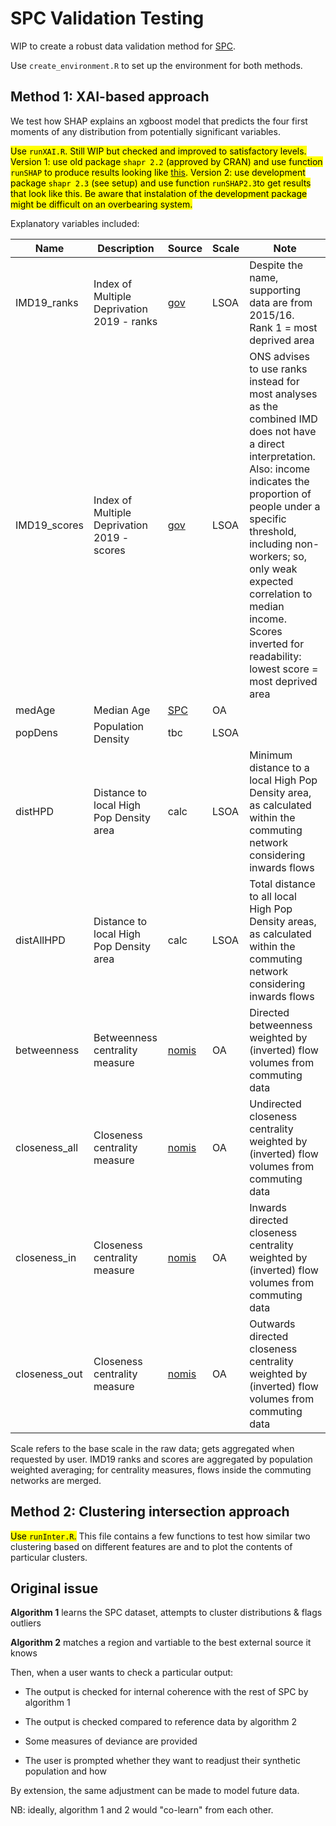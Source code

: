 # SPC Validation Testing

WIP to create a robust data validation method for [SPC](https://github.com/alan-turing-institute/uatk-spc).

Use `create_environment.R` to set up the environment for both methods.

## Method 1: XAI-based approach

We test how SHAP explains an xgboost model that predicts the four first moments of any distribution from potentially significant variables.

<mark>Use `runXAI.R`. Still WIP but checked and improved to satisfactory levels. Version 1: use old package `shapr 2.2` (approved by CRAN) and use function `runSHAP` to produce results looking like [this](https://github.com/alan-turing-institute/spc-validation-testing/blob/main/Output/plots/west-yorkshire-2020-MSOA11CD-incomeH-feature_importance_gg.png). Version 2: use development package `shapr 2.3` (see setup) and use function `runSHAP2.3`to get results that look like this. Be aware that instalation of the development package might be difficult on an overbearing system.</mark>


Explanatory variables included:

| Name | Description | Source | Scale | Note |
|------|-------------------------------------|--------|-------|------|
| IMD19_ranks | Index of Multiple Deprivation 2019 - ranks | [gov](https://www.gov.uk/government/statistics/english-indices-of-deprivation-2019) | LSOA | Despite the name, supporting data are from 2015/16. Rank 1 = most deprived area |
| IMD19_scores | Index of Multiple Deprivation 2019 - scores | [gov](https://www.gov.uk/government/statistics/english-indices-of-deprivation-2019) | LSOA | ONS advises to use ranks instead for most analyses as the combined IMD does not have a direct interpretation. Also: income indicates the proportion of people under a specific threshold, including non-workers; so, only weak expected correlation to median income. Scores inverted for readability: lowest score = most deprived area |
| medAge | Median Age | [SPC](https://github.com/alan-turing-institute/uatk-spc) | OA | |
| popDens | Population Density | tbc | LSOA | |
| distHPD | Distance to local High Pop Density area | calc | LSOA | Minimum distance to a local High Pop Density area, as calculated within the commuting network considering inwards flows|
| distAllHPD | Distance to local High Pop Density area | calc | LSOA | Total distance to all local High Pop Density areas, as calculated within the commuting network considering inwards flows|
| betweenness | Betweenness centrality measure | [nomis](https://www.nomisweb.co.uk/census/2011/wf01bew) | OA | Directed betweenness weighted by (inverted) flow volumes from commuting data |
| closeness_all | Closeness centrality measure | [nomis](https://www.nomisweb.co.uk/census/2011/wf01bew) | OA | Undirected closeness centrality weighted by (inverted) flow volumes from commuting data |
| closeness_in | Closeness centrality measure | [nomis](https://www.nomisweb.co.uk/census/2011/wf01bew) | OA | Inwards directed closeness centrality weighted by (inverted) flow volumes from commuting data |
| closeness_out | Closeness centrality measure | [nomis](https://www.nomisweb.co.uk/census/2011/wf01bew) | OA | Outwards directed closeness centrality weighted by (inverted) flow volumes from commuting data |

Scale refers to the base scale in the raw data; gets aggregated when requested by user. IMD19 ranks and scores are aggregated by population weighted averaging; for centrality measures, flows inside the commuting networks are merged.

## Method 2: Clustering intersection approach

<mark>Use `runInter.R`.</mark> This file contains a few functions to test how similar two clustering based on different features are and to plot the contents of particular clusters.


## Original issue

**Algorithm 1** learns the SPC dataset, attempts to cluster distributions & flags outliers

**Algorithm 2** matches a region and vartiable to the best external source it knows

Then, when a user wants to check a particular output:

- The output is checked for internal coherence with the rest of SPC by algorithm 1

- The output is checked compared to reference data by algorithm 2

- Some measures of deviance are provided

- The user is prompted whether they want to readjust their synthetic population and how

By extension, the same adjustment can be made to model future data.

NB: ideally, algorithm 1 and 2 would "co-learn" from each other.
